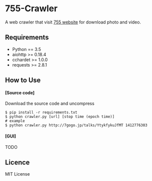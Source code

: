 # 755-Crawler
A web crawler that visit [755 website][1] for download photo and video.

## Requirements
* Python == 3.5
* aiohttp >= 0.18.4
* cchardet >= 1.0.0
* requests >= 2.8.1

## How to Use
#### [Source code]
Download the source code and uncompress
```
$ pip install -r requirements.txt
$ python crawler.py [url] [stop time (epoch time)]
# example
$ python crawler.py http://7gogo.jp/talks/YtykfykuJfMT 1412776303
```
#### [GUI]
TODO

## Licence
MIT License

[1]: http://7gogo.jp "755"

